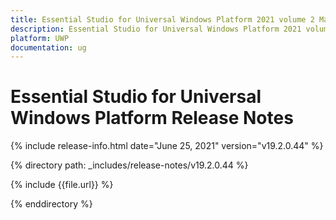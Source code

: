 ```yaml
---
title: Essential Studio for Universal Windows Platform 2021 volume 2 Main Release Notes  
description: Essential Studio for Universal Windows Platform 2021 volume 2 Main Release Notes  
platform: UWP
documentation: ug
---
```


# Essential Studio for Universal Windows Platform  Release Notes  

{% include release-info.html date="June 25, 2021"  version="v19.2.0.44" %} 


{% directory path: _includes/release-notes/v19.2.0.44 %}

{% include {{file.url}} %}

{% enddirectory %}